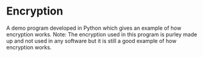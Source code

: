 # Encryption
A demo program developed in Python which gives an example of how encryption works.
Note: The encryption used in this program is purley made up and not used in any software but it is still a good example of how encryption works.
